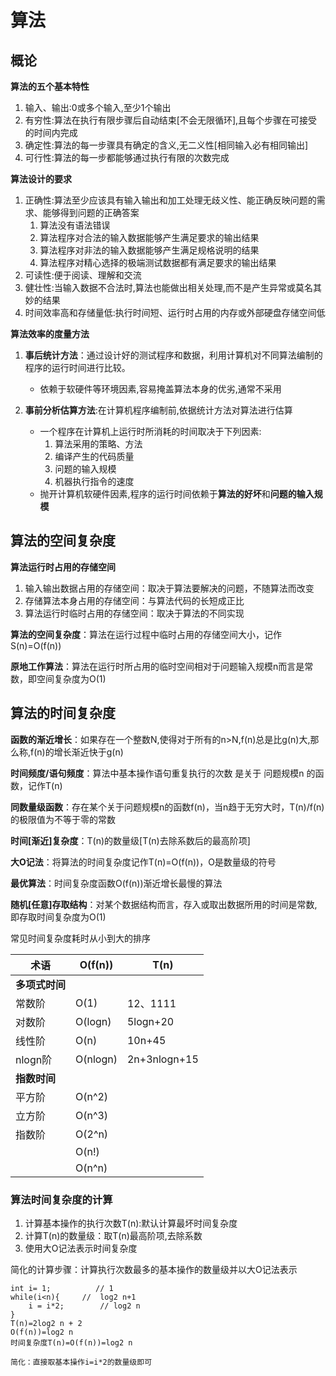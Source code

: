 # 算法

## 概论

**算法的五个基本特性**
1. 输入、输出:0或多个输入,至少1个输出
2. 有穷性:算法在执行有限步骤后自动结束\[不会无限循环\],且每个步骤在可接受的时间内完成
3. 确定性:算法的每一步骤具有确定的含义,无二义性\[相同输入必有相同输出\]
4. 可行性:算法的每一步都能够通过执行有限的次数完成

**算法设计的要求**
1. 正确性:算法至少应该具有输入输出和加工处理无歧义性、能正确反映问题的需求、能够得到问题的正确答案
    1. 算法没有语法错误
    2. 算法程序对合法的输入数据能够产生满足要求的输出结果
    3. 算法程序对非法的输入数据能够产生满足规格说明的结果
    4. 算法程序对精心选择的极端测试数据都有满足要求的输出结果
2. 可读性:便于阅读、理解和交流
3. 健壮性:当输入数据不合法时,算法也能做出相关处理,而不是产生异常或莫名其妙的结果
4. 时间效率高和存储量低:执行时间短、运行时占用的内存或外部硬盘存储空间低

**算法效率的度量方法**

1. **事后统计方法**：通过设计好的测试程序和数据，利用计算机对不同算法编制的程序的运行时间进行比较。

   * 依赖于软硬件等环境因素,容易掩盖算法本身的优劣,通常不采用

2. **事前分析估算方法**:在计算机程序编制前,依据统计方法对算法进行估算

   * 一个程序在计算机上运行时所消耗的时间取决于下列因素:
     1. 算法采用的策略、方法
     2. 编译产生的代码质量
     3. 问题的输入规模
     4. 机器执行指令的速度
   * 抛开计算机软硬件因素,程序的运行时间依赖于**算法的好坏**和**问题的输入规模**

## 算法的空间复杂度

**算法运行时占用的存储空间**
1. 输入输出数据占用的存储空间：取决于算法要解决的问题，不随算法而改变
2. 存储算法本身占用的存储空间：与算法代码的长短成正比
3. 算法运行时临时占用的存储空间：取决于算法的不同实现

**算法的空间复杂度**：算法在运行过程中临时占用的存储空间大小，记作S\(n\)=O\(f\(n\)\)

**原地工作算法**：算法在运行时所占用的临时空间相对于问题输入规模n而言是常数，即空间复杂度为O\(1\)

## 算法的时间复杂度

**函数的渐近增长**：如果存在一个整数N,使得对于所有的n&gt;N,f\(n\)总是比g\(n\)大,那么称,f\(n\)的增长渐近快于g\(n\)

**时间频度/语句频度**：算法中基本操作语句重复执行的次数 是关于 问题规模n 的函数，记作T\(n\)

**同数量级函数**：存在某个关于问题规模n的函数f\(n\)，当n趋于无穷大时，T\(n\)/f\(n\)的极限值为不等于零的常数

**时间\[渐近\]复杂度**：T\(n\)的数量级\[T\(n\)去除系数后的最高阶项\]

**大O记法**：将算法的时间复杂度记作T\(n\)=O\(f\(n\)\)，O是数量级的符号

**最优算法**：时间复杂度函数O\(f\(n\)\)渐近增长最慢的算法

**随机\[任意\]存取结构**：对某个数据结构而言，存入或取出数据所用的时间是常数,即存取时间复杂度为O\(1\)

常见时间复杂度耗时从小到大的排序

| 术语 | O\(f\(n\)\) | T\(n\) |
| --- | --- | --- |
| **多项式时间** |  |  |
| 常数阶 | O\(1\) | 12、1111 |
| 对数阶 | O\(logn\) | 5logn+20 |
| 线性阶 | O\(n\) | 10n+45 |
| nlogn阶 | O\(nlogn\) | 2n+3nlogn+15 |
| **指数时间** |  |  |
| 平方阶 | O\(n^2\) |  |
| 立方阶 | O\(n^3\) |  |
| 指数阶 | O\(2^n\) |  |
|  | O\(n!\) |  |
|  | O\(n^n\) |  |

### 算法时间复杂度的计算

1. 计算基本操作的执行次数T\(n\):默认计算最坏时间复杂度
2. 计算T\(n\)的数量级：取T\(n\)最高阶项,去除系数
3. 使用大O记法表示时间复杂度

简化的计算步骤：计算执行次数最多的基本操作的数量级并以大O记法表示

```
int i= 1;          // 1
while(i<n){     //  log2 n+1
    i = i*2;        // log2 n
}
T(n)=2log2 n + 2
O(f(n))=log2 n
时间复杂度T(n)=O(f(n))=log2 n

简化：直接取基本操作i=i*2的数量级即可
```



